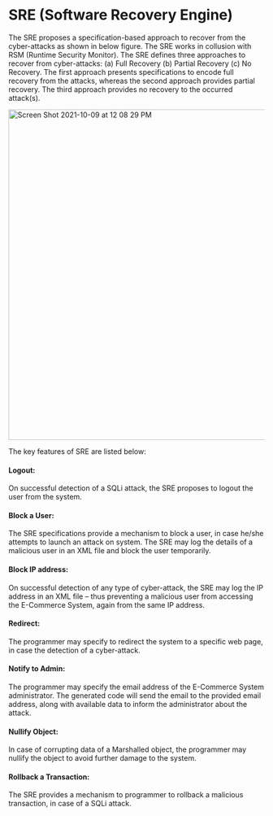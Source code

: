 # SRE (Software Recovery Engine)
The SRE proposes a specification-based approach to recover from the cyber-attacks as shown in below figure. The SRE works in collusion with RSM (Runtime Security Monitor). The SRE defines three approaches to recover from cyber-attacks: (a) Full Recovery (b) Partial Recovery (c) No Recovery. The first approach presents specifications to encode full recovery from the attacks, whereas the second approach provides partial recovery. The third approach provides no recovery to the occurred attack(s). 

<img width="650" alt="Screen Shot 2021-10-09 at 12 08 29 PM" src="https://user-images.githubusercontent.com/1769347/136649360-1201952a-9269-422e-b9c8-a24a162c83dd.png">

The key features of SRE are listed below:

<h4> Logout: </h4> On successful detection of a SQLi attack, the SRE proposes to logout the user from the system. 

<h4> Block a User: </h4> The SRE specifications provide a mechanism to block a user, in case he/she attempts to launch an attack on system. The SRE may log the details of a malicious user in an XML file and block the user temporarily.

<h4> Block IP address: </h4> On successful detection of any type of cyber-attack, the SRE may log the IP address in an XML file – thus preventing a malicious user from accessing the E-Commerce System, again from the same IP address.

<h4> Redirect: </h4> The programmer may specify to redirect the system to a specific web page, in case the detection of a cyber-attack.

<h4> Notify to Admin: </h4> The programmer may specify the email address of the E-Commerce System administrator. The generated code will send the email to the provided email address, along with available data to inform the administrator about the attack.

<h4> Nullify Object: </h4> In case of corrupting data of a Marshalled object, the programmer may nullify the object to avoid further damage to the system.

<h4> Rollback a Transaction:</h4> The SRE provides a mechanism to programmer to rollback a malicious transaction, in case of a SQLi attack. 


